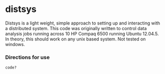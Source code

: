 # distsys
Distsys is a light weight, simple approach to setting up and interacting with a distributed system.
This code was originally written to control data analysis jobs running across 10 HP Compaq 6500 running Ubuntu 12.04.5.
In theory, this should work on any unix based system. Not tested on windows.

### Directions for use
```
code?
```